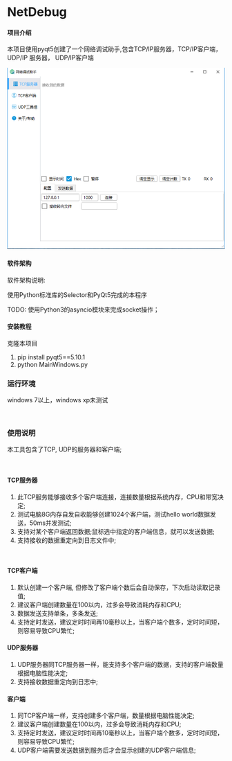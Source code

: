 # NetDebug

#### 项目介绍


本项目使用pyqt5创建了一个网络调试助手,包含TCP/IP服务器，TCP/IP客户端，UDP/IP
服务器， UDP/IP客户端

![整体效果](./UI/images/main.png)

#### 软件架构

软件架构说明:

使用Python标准库的Selector和PyQt5完成的本程序

TODO: 使用Python3的asyncio模块来完成socket操作；

#### 安装教程

克隆本项目

1. pip install pyqt5==5.10.1
2. python MainWindows.py

<h3>运行环境</h3>
<p>windows 7以上，windows xp未测试</p>
<br>
<h3>使用说明</h3>
<p>本工具包含了TCP, UDP的服务器和客户端;</p>
<br>

<h4>TCP服务器</h4>
<ol>
	<li>此TCP服务能够接收多个客户端连接，连接数量根据系统内存，CPU和带宽决定;</li>
	<li>测试电脑8G内存自发自收能够创建1024个客户端，测试hello world数据发送，50ms并发测试;</li>
	<li>支持对某个客户端返回数据;鼠标选中指定的客户端信息，就可以发送数据;</li>
	<li>支持接收的数据重定向到日志文件中;</li>
</ol>
<br>

<h4>TCP客户端</h4>
<ol>
	<li>默认创建一个客户端, 但修改了客户端个数后会自动保存，下次启动读取记录值;</li>
	<li>建议客户端创建数量在100以内，过多会导致消耗内存和CPU;</li>
	<li>数据发送支持单条，多条发送;</li>
	<li>支持定时发送，建议定时时间再10毫秒以上，当客户端个数多，定时时间短，则容易导致CPU繁忙;</li>
</ol>

<h4>UDP服务器</h4>
<ol>
	<li>UDP服务器同TCP服务器一样，能支持多个客户端的数据，支持的客户端数量根据电脑性能决定;</li>
	<li>支持接收数据重定向到日志中;</li>
</ol>

<h4>客户端</h4>
<ol>
	<li>同TCP客户端一样，支持创建多个客户端，数量根据电脑性能决定;</li>
	<li>建议客户端创建数量在100以内，过多会导致消耗内存和CPU;</li>
	<li>支持定时发送，建议定时时间再10毫秒以上，当客户端个数多，定时时间短，则容易导致CPU繁忙;</li>
	<li>UDP客户端需要发送数据到服务后才会显示创建的UDP客户端信息;</li>
</ol>
